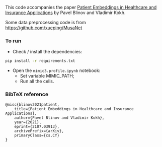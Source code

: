 This code accompanies the paper [Patient Embeddings in Healthcare and Insurance Applications](https://arxiv.org/abs/2107.03913) by Pavel Blinov and Vladimir Kokh.

Some data preprocessing code is from https://github.com/xueping/MusaNet

### To run
- Check / install the dependencies:
```bash
pip install -r requirements.txt
```
- Open the ```mimic3.profile.ipynb``` notebook:
	- Set variable MIMIC_PATH;
	- Run all the cells.

### BibTeX reference
```
@misc{blinov2021patient,
    title={Patient Embeddings in Healthcare and Insurance Applications},
    author={Pavel Blinov and Vladimir Kokh},
    year={2021},
    eprint={2107.03913},
    archivePrefix={arXiv},
    primaryClass={cs.CY}
}
```

